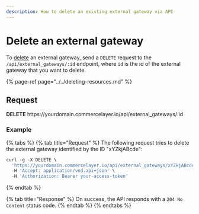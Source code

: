 ```yaml
---
description: How to delete an existing external gateway via API
---
```


# Delete an external gateway

To <a href="https://docs.commercelayer.io/developers/deleting-resources" target="_blank">delete</a> an external gateway, send a `DELETE` request to the `/api/external_gateways/:id` endpoint, where `id` is the id of the external gateway that you want to delete.

{% page-ref page="../../deleting-resources.md" %}

## Request

**DELETE** https://<i></i>yourdomain.commercelayer.io/api/external_gateways/:id

### Example

{% tabs %}
{% tab title="Request" %}
The following request tries to delete the external gateway identified by the ID "xYZkjABcde":

```javascript
curl -g -X DELETE \
  'https://yourdomain.commercelayer.io/api/external_gateways/xYZkjABcde' \
  -H 'Accept: application/vnd.api+json' \
  -H 'Authorization: Bearer your-access-token'
```
{% endtab %}

{% tab title="Response" %}
On success, the API responds with a `204 No Content` status code.
{% endtab %}
{% endtabs %}

